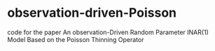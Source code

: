 # observation-driven-Poisson
code for the paper An observation-Driven Random Parameter INAR(1) Model Based on the Poisson Thinning Operator
